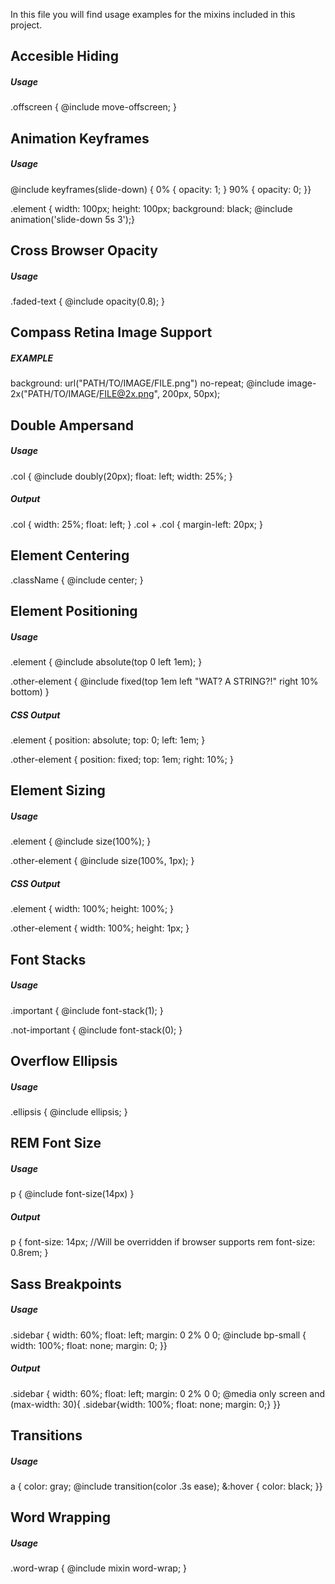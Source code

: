 In this file you will find usage examples for the mixins included in this project.

## Accesible Hiding

##### Usage

.offscreen {
  @include move-offscreen;
}

## Animation Keyframes

##### Usage
@include keyframes(slide-down) {
  0% { opacity: 1; }
  90% { opacity: 0; }}

.element {
  width: 100px;
  height: 100px;
  background: black;
  @include animation('slide-down 5s 3');}

## Cross Browser Opacity

##### Usage
.faded-text {
  @include opacity(0.8);
}

## Compass Retina Image Support

##### EXAMPLE
background: url("PATH/TO/IMAGE/FILE.png") no-repeat;
@include image-2x("PATH/TO/IMAGE/FILE@2x.png", 200px, 50px);

## Double Ampersand

##### Usage
.col {
  @include doubly(20px);
  float: left;
  width: 25%;
}

##### Output

.col {
  width: 25%;
  float: left;
}
.col + .col {
  margin-left: 20px;
}

## Element Centering

.className {
	@include center;
}

## Element Positioning

##### Usage
.element {
  @include absolute(top 0 left 1em);
}
 
.other-element {
  @include fixed(top 1em left "WAT? A STRING?!" right 10% bottom)
}

##### CSS Output
.element {
  position: absolute;
  top: 0;
  left: 1em;
}
 
.other-element {
  position: fixed;
  top: 1em;
  right: 10%;
}

## Element Sizing

##### Usage
.element {
  @include size(100%);
}
 
.other-element {
  @include size(100%, 1px);
}

##### CSS Output
.element {
  width: 100%;
  height: 100%;
}
 
.other-element {
  width: 100%;
  height: 1px;
}

## Font Stacks

##### Usage
.important {
     @include  font-stack(1);
}

.not-important {
     @include  font-stack(0);
}

## Overflow Ellipsis

##### Usage
.ellipsis {
  @include ellipsis;
}

## REM Font Size

##### Usage
p {
  @include font-size(14px)
}

##### Output
p {
  font-size: 14px; //Will be overridden if browser supports rem
  font-size: 0.8rem;
}

## Sass Breakpoints

##### Usage
.sidebar {
  width: 60%;
  float: left;
  margin: 0 2% 0 0;
  @include bp-small {
    width: 100%;
    float: none;
    margin: 0;
  }}

##### Output
.sidebar {
  width: 60%;
  float: left;
  margin: 0 2% 0 0;
  @media only screen and (max-width: 30){
    .sidebar{width: 100%; float: none; margin: 0;}
  }}

## Transitions

##### Usage
a {
  color: gray;
  @include transition(color .3s ease);
  &:hover {
    color: black;
  }}
  
## Word Wrapping

##### Usage
.word-wrap {
  @include mixin word-wrap;
}